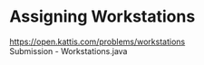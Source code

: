 # Assigning Workstations  
https://open.kattis.com/problems/workstations  
Submission - Workstations.java
